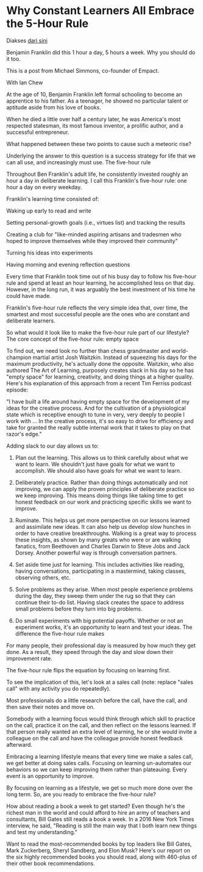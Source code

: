 # Why Constant Learners All Embrace the 5-Hour Rule

Diakses [dari sini](https://www.inc.com/empact/why-constant-learners-all-embrace-the-5-hour-rule.html)

Benjamin Franklin did this 1 hour a day, 5 hours a week. Why you should do it too.

This is a post from Michael Simmons, co-founder of Empact.

With Ian Chew

At the age of 10, Benjamin Franklin left formal schooling to become an apprentice to his father. As a teenager, he showed no particular talent or aptitude aside from his love of books.

When he died a little over half a century later, he was America's most respected statesman, its most famous inventor, a prolific author, and a successful entrepreneur.

What happened between these two points to cause such a meteoric rise?

Underlying the answer to this question is a success strategy for life that we can all use, and increasingly must use.
The five-hour rule

Throughout Ben Franklin's adult life, he consistently invested roughly an hour a day in deliberate learning. I call this Franklin's five-hour rule: one hour a day on every weekday.

Franklin's learning time consisted of:

Waking up early to read and write

Setting personal-growth goals (i.e., virtues list) and tracking the results

Creating a club for "like-minded aspiring artisans and tradesmen who hoped to improve themselves while they improved their community"

Turning his ideas into experiments

Having morning and evening reflection questions

Every time that Franklin took time out of his busy day to follow his five-hour rule and spend at least an hour learning, he accomplished less on that day. However, in the long run, it was arguably the best investment of his time he could have made.

Franklin's five-hour rule reflects the very simple idea that, over time, the smartest and most successful people are the ones who are constant and deliberate learners.  

So what would it look like to make the five-hour rule part of our lifestyle? 
The core concept of the five-hour rule: empty space
 

To find out, we need look no further than chess grandmaster and world-champion martial artist Josh Waitzkin. Instead of squeezing his days for the maximum productivity, he's actually done the opposite. Waitzkin, who also authored The Art of Learning, purposely creates slack in his day so he has "empty space" for learning, creativity, and doing things at a higher quality. Here's his explanation of this approach from a recent Tim Ferriss podcast episode:

"I have built a life around having empty space for the development of my ideas for the creative process. And for the cultivation of a physiological state which is receptive enough to tune in very, very deeply to people I work with ... In the creative process, it's so easy to drive for efficiency and take for granted the really subtle internal work that it takes to play on that razor's edge."

Adding slack to our day allows us to:

1. Plan out the learning. This allows us to think carefully about what we want to learn. We shouldn't just have goals for what we want to accomplish. We should also have goals for what we want to learn.

2. Deliberately practice. Rather than doing things automatically and not improving, we can apply the proven principles of deliberate practice so we keep improving. This means doing things like taking time to get honest feedback on our work and practicing specific skills we want to improve.

3. Ruminate. This helps us get more perspective on our lessons learned and assimilate new ideas. It can also help us develop slow hunches in order to have creative breakthroughs. Walking is a great way to process these insights, as shown by many greats who were or are walking fanatics, from Beethoven and Charles Darwin to Steve Jobs and Jack Dorsey. Another powerful way is through conversation partners.  

4. Set aside time just for learning. This includes activities like reading, having conversations, participating in a mastermind, taking classes, observing others, etc.

5. Solve problems as they arise. When most people experience problems during the day, they sweep them under the rug so that they can continue their to-do list. Having slack creates the space to address small problems before they turn into big problems.

6. Do small experiments with big potential payoffs. Whether or not an experiment works, it's an opportunity to learn and test your ideas.
The difference the five-hour rule makes
 

For many people, their professional day is measured by how much they get done. As a result, they speed through the day and slow down their improvement rate.

The five-hour rule flips the equation by focusing on learning first.

To see the implication of this, let's look at a sales call (note: replace "sales call" with any activity you do repeatedly).

Most professionals do a little research before the call, have the call, and then save their notes and move on.

Somebody with a learning focus would think through which skill to practice on the call, practice it on the call, and then reflect on the lessons learned. If that person really wanted an extra level of learning, he or she would invite a colleague on the call and have the colleague provide honest feedback afterward.

Embracing a learning lifestyle means that every time we make a sales call, we get better at doing sales calls. Focusing on learning un-automates our behaviors so we can keep improving them rather than plateauing. Every event is an opportunity to improve.

By focusing on learning as a lifestyle, we get so much more done over the long term.
So, are you ready to embrace the five-hour rule?
 

How about reading a book a week to get started? Even though he's the richest man in the world and could afford to hire an army of teachers and consultants, Bill Gates still reads a book a week. In a 2016 New York Times interview, he said, "Reading is still the main way that I both learn new things and test my understanding."

Want to read the most-recommended books by top leaders like Bill Gates, Mark Zuckerberg, Sheryl Sandberg, and Elon Musk? Here's our report on the six highly recommended books you should read, along with 460-plus of their other book recommendations.
